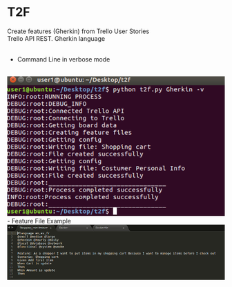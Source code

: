 # T2F
Create features (Gherkin) from Trello User Stories
<br>
Trello API REST. Gherkin language
<br>
<br>
- Command Line in verbose mode
<br>
<img src="/img/Command_line.png">
<br>
- Feature File Example
<br>
<img src="/img/feature_file_example.png">
